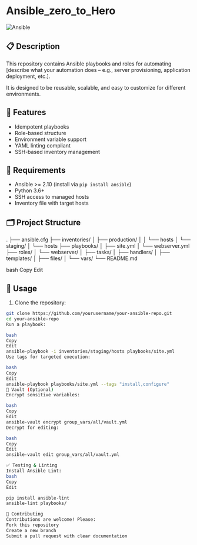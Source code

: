# Ansible_zero_to_Hero


![Ansible](https://img.shields.io/badge/automation-ansible-red?style=flat-square&logo=ansible)

## 📋 Description

This repository contains Ansible playbooks and roles for automating [describe what your automation does – e.g., server provisioning, application deployment, etc.].

It is designed to be reusable, scalable, and easy to customize for different environments.


## 🧰 Features

- Idempotent playbooks
- Role-based structure
- Environment variable support
- YAML linting compliant
- SSH-based inventory management

## 🧾 Requirements

- Ansible >= 2.10 (install via `pip install ansible`)
- Python 3.6+
- SSH access to managed hosts
- Inventory file with target hosts

## 🗂️ Project Structure

.
├── ansible.cfg
├── inventories/
│ ├── production/
│ │ └── hosts
│ └── staging/
│ └── hosts
├── playbooks/
│ ├── site.yml
│ └── webserver.yml
├── roles/
│ └── webserver/
│ ├── tasks/
│ ├── handlers/
│ ├── templates/
│ ├── files/
│ └── vars/
└── README.md

bash
Copy
Edit

## 🚀 Usage

1. Clone the repository:

```bash
git clone https://github.com/yourusername/your-ansible-repo.git
cd your-ansible-repo
Run a playbook:

bash
Copy
Edit
ansible-playbook -i inventories/staging/hosts playbooks/site.yml
Use tags for targeted execution:

bash
Copy
Edit
ansible-playbook playbooks/site.yml --tags "install,configure"
🔐 Vault (Optional)
Encrypt sensitive variables:

bash
Copy
Edit
ansible-vault encrypt group_vars/all/vault.yml
Decrypt for editing:

bash
Copy
Edit
ansible-vault edit group_vars/all/vault.yml

✅ Testing & Linting
Install Ansible Lint:
bash
Copy
Edit

pip install ansible-lint
ansible-lint playbooks/

🤝 Contributing
Contributions are welcome! Please:
Fork this repository
Create a new branch
Submit a pull request with clear documentation
